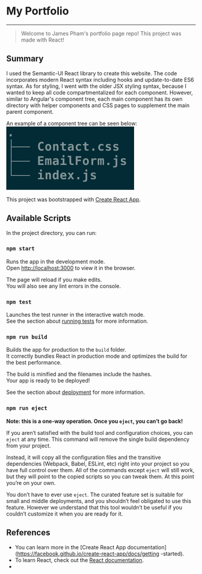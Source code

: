 # My Portfolio
---
> Welcome to James Pham's portfolio page repo!
> This project was made with React!

## Summary
I used the Semantic-UI React library to create this website. The code incorporates modern React syntax 
including hooks and update-to-date ES6 syntax. As for styling, I went with the older JSX styling syntax, because
I wanted to keep all code compartmentalized for each component. However, similar to Angular's component tree,
each main component has its own directory with helper components and CSS pages to supplement the main parent
component.

An example of a component tree can be seen below:
![Contact Page Directory Example](src/assets/images/contact_page_dir.png)

This project was bootstrapped with [Create React App](https://github.com/facebook/create-react-app).


## Available Scripts

In the project directory, you can run:

### `npm start`

Runs the app in the development mode.<br>
Open [http://localhost:3000](http://localhost:3000) to view it in the browser.

The page will reload if you make edits.<br>
You will also see any lint errors in the console.

### `npm test`

Launches the test runner in the interactive watch mode.<br>
See the section about [running tests](https://facebook.github.io/create-react-app/docs/running-tests) for more information.

### `npm run build`

Builds the app for production to the `build` folder.<br>
It correctly bundles React in production mode and optimizes the build for the best performance.

The build is minified and the filenames include the hashes.<br>
Your app is ready to be deployed!

See the section about [deployment](https://facebook.github.io/create-react-app/docs/deployment) for more information.

### `npm run eject`

**Note: this is a one-way operation. Once you `eject`, you can’t go back!**

If you aren’t satisfied with the build tool and configuration choices, you can `eject` at any time. This command will remove the single build dependency from your project.

Instead, it will copy all the configuration files and the transitive dependencies (Webpack, Babel, ESLint, etc) right into your project so you have full control over them. All of the commands except `eject` will still work, but they will point to the copied scripts so you can tweak them. At this point you’re on your own.

You don’t have to ever use `eject`. The curated feature set is suitable for small and middle deployments, and you shouldn’t feel obligated to use this feature. However we understand that this tool wouldn’t be useful if you couldn’t customize it when you are ready for it.

## References
- You can learn more in the [Create React App documentation](https://facebook.github.io/create-react-app/docs/getting
-started).
- To learn React, check out the [React documentation](https://reactjs.org/).
- 
